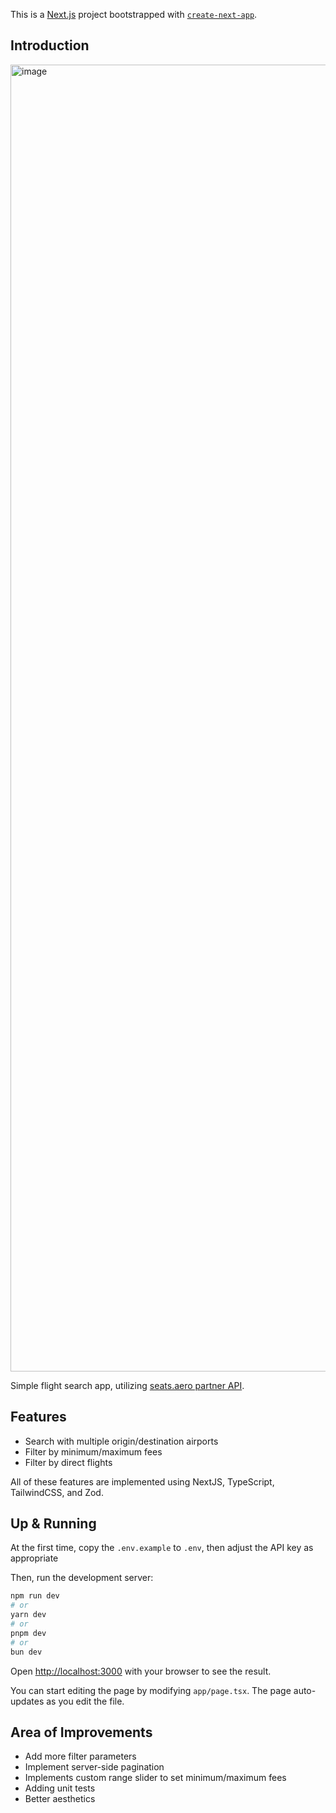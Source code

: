 This is a [Next.js](https://nextjs.org) project bootstrapped with [`create-next-app`](https://nextjs.org/docs/app/api-reference/cli/create-next-app).

## Introduction

<img width="2091" alt="image" src="https://github.com/user-attachments/assets/4b6613f2-f898-482b-9776-3f6c62094562" />

Simple flight search app, utilizing [seats.aero partner API](https://developers.seats.aero/reference/cached-search).

## Features

- Search with multiple origin/destination airports
- Filter by minimum/maximum fees
- Filter by direct flights

All of these features are implemented using NextJS, TypeScript, TailwindCSS, and Zod.

## Up & Running

At the first time, copy the `.env.example` to `.env`, then adjust the API key as appropriate 

Then, run the development server:

```bash
npm run dev
# or
yarn dev
# or
pnpm dev
# or
bun dev
```

Open [http://localhost:3000](http://localhost:3000) with your browser to see the result.

You can start editing the page by modifying `app/page.tsx`. The page auto-updates as you edit the file.

## Area of Improvements

- Add more filter parameters
- Implement server-side pagination
- Implements custom range slider to set minimum/maximum fees
- Adding unit tests
- Better aesthetics
